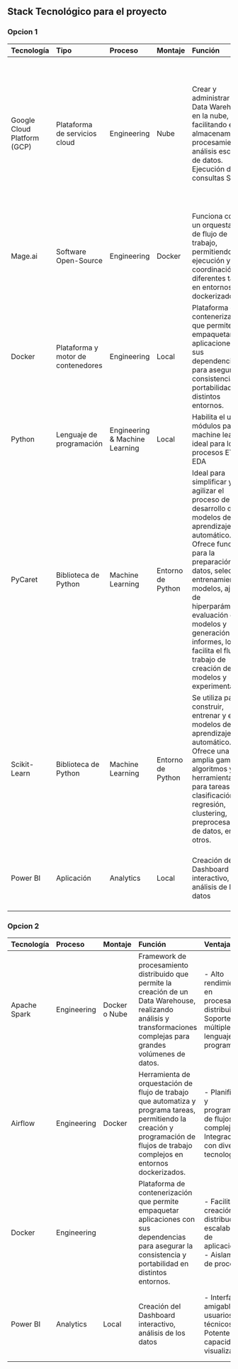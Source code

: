 ## Stack Tecnológico para el proyecto

### Opcion 1
| Tecnología                  | Tipo                 | Proceso      | Montaje     | Función                                                                                     | Ventajas                                                                                               | Desventajas                                                                                                            |
|:--------------------------- |:-------------------- |:------------ |:----------- | :------------------------------------------------------------------------------------------ | :----------------------------------------------------------------------------------------------------- | :---------------------------------------------------------------------------------------------------------------------- |
| Google Cloud Platform (GCP) | Plataforma de servicios cloud   | Engineering | Nube        | Crear y administrar un Data Warehouse en la nube, facilitando el almacenamiento, procesamiento y análisis escalable de datos. Ejecución de consultas SQL | - Escalabilidad y flexibilidad en recursos de cómputo y almacenamiento. - Servicios integrados de análisis. - Buen ecosistema con funcionalidades de Google Cloud (Cloud Storage, Cloud Datafusion, Cloud Dataflow, Cloud BigQuery). - 1 TB para consultas al mes  | - Solo 5 GB de almacenamiento por mes en Cloud Storage. - Requiere aprendizaje de la plataforma. - Dependencia de la conexión a Internet.      |
| Mage.ai                     | Software Open-Source    | Engineering | Docker      | Funciona como un orquestador de flujo de trabajo, permitiendo la ejecución y coordinación de diferentes tareas en entornos dockerizados. | - Facilita la gestión y coordinación de flujos de trabajo. - Aprovecha ventajas de contenerización (Docker).      | - Requiere familiaridad con Docker. - Posible curva de aprendizaje. - Depende de infraestructura local o en la nube. |
| Docker                      |  Plataforma y motor de contenedores  | Engineering |  Local      | Plataforma de contenerización que permite empaquetar aplicaciones con sus dependencias para asegurar la consistencia y portabilidad en distintos entornos. | - Facilita la creación, distribución y escalabilidad de aplicaciones. - Aislamiento de procesos.        | - Puede requerir conocimiento en la creación y gestión de contenedores. - Impacto en el rendimiento según configuración. |
| Python                      | Lenguaje de programación                     | Engineering & Machine Learning | Local | Habilita el uso de módulos para machine learning, ideal para los procesos ETL y EDA  |Facil sintaxis, permite el uso de modulos  | Debe estar instalado en la pc |
| PyCaret                     | Biblioteca de Python   | Machine Learning  |  Entorno de Python   | Ideal para simplificar y agilizar el proceso de desarrollo de modelos de aprendizaje automático. Ofrece funciones para la preparación de datos, selección y entrenamiento de modelos, ajuste de hiperparámetros, evaluación de modelos y generación de informes, lo que facilita el flujo de trabajo de creación de modelos y experimentación.  | - Proporciona una interfaz de alto nivel. - Facilita el flujo de trabajo. - Mínimo código. - Automatización para muchas etapas del proceso. - Búsqueda automática de los mejores hiperparámetros para el modelo. - Incluye funcionalidades de preprocesamiento para el manejo de valores faltantes y codificación de variables categóricas | - Las automatizaciones pueden limitar al desarrollo de los modelos. - Falta de personalización para modelos complejos. - Dificultad para el desarrollo de redes neuronales. |
| Scikit-Learn                | Biblioteca de Python    | Machine Learning | Entorno de Python | Se utiliza para construir, entrenar y evaluar modelos de aprendizaje automático. Ofrece una amplia gama de algoritmos y herramientas para tareas como clasificación, regresión, clustering, preprocesamiento de datos, entre otros. | - Amplia gama de algoritmos. - Compatibilidad con NumPy y Pandas. - Interfaz coherente y fácil de usar. - Permite ajustar hiperparámetros y configuraciones de modelos. - Ofrece métricas de evaluación de rendimiento y herramientas para la validación cruzada. | - Curva de aprendizaje. - Limitado para redes neuronales profundas. - Dependencia de la calidad de los datos. |
| Power BI                    |Aplicación | Analytics    | Local       | Creación del Dashboard interactivo, análisis de los datos                                 | - Interfaz amigable para usuarios no técnicos. - Potente capacidad de visualización. | - Limitaciones en el procesamiento de datos a gran escala. - Requiere datos locales para visualización.   |



### Opcion 2
| Tecnología                  | Proceso      | Montaje     | Función                                                                                     | Ventajas                                                                                                        | Desventajas                                                                                                            |
|:--------------------------- |:------------ |:----------- | :------------------------------------------------------------------------------------------ | :-------------------------------------------------------------------------------------------------------------- | :---------------------------------------------------------------------------------------------------------------------- |
| Apache Spark                | Engineering  | Docker o Nube | Framework de procesamiento distribuido que permite la creación de un Data Warehouse, realizando análisis y transformaciones complejas para grandes volúmenes de datos. | - Alto rendimiento en procesamiento distribuido. - Soporte para múltiples lenguajes de programación.           | - Requiere conocimientos. - Configuración y optimización pueden ser complejas. - Consumo de recursos elevado. |
| Airflow                     | Engineering  | Docker      | Herramienta de orquestación de flujo de trabajo que automatiza y programa tareas, permitiendo la creación y programación de flujos de trabajo complejos en entornos dockerizados. | - Planificación y programación de flujos complejos. - Integración con diversas tecnologías.                 | - Configuración inicial puede ser compleja. - Curva de aprendizaje. - mantenimiento y escalabilidad pueden generar dificultades. |
| Docker                      | Engineering  |       | Plataforma de contenerización que permite empaquetar aplicaciones con sus dependencias para asegurar la consistencia y portabilidad en distintos entornos. | - Facilita la creación, distribución y escalabilidad de aplicaciones. - Aislamiento de procesos.        | - Puede requerir conocimiento en la creación y gestión de contenedores. - Impacto en el rendimiento según configuración. |
| Power BI                    | Analytics    | Local       | Creación del Dashboard interactivo, análisis de los datos                                 | - Interfaz amigable para usuarios no técnicos. - Potente capacidad de visualización. | - Limitaciones en el procesamiento de datos a gran escala. - Requiere datos locales para visualización.            |
